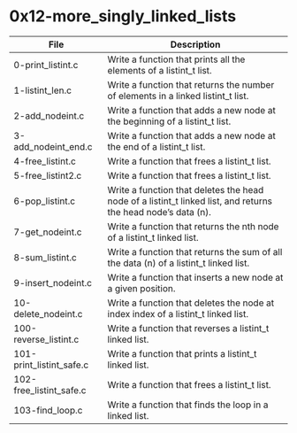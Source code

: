 # 0x12-more_singly_linked_lists

File|Description
---|---
0-print_listint.c|Write a function that prints all the elements of a listint_t list.
1-listint_len.c|Write a function that returns the number of elements in a linked listint_t list.
2-add_nodeint.c|Write a function that adds a new node at the beginning of a listint_t list.
3-add_nodeint_end.c|Write a function that adds a new node at the end of a listint_t list.
4-free_listint.c|Write a function that frees a listint_t list.
5-free_listint2.c|Write a function that frees a listint_t list.
6-pop_listint.c|Write a function that deletes the head node of a listint_t linked list, and returns the head node’s data (n).
7-get_nodeint.c|Write a function that returns the nth node of a listint_t linked list.
8-sum_listint.c|Write a function that returns the sum of all the data (n) of a listint_t linked list.
9-insert_nodeint.c|Write a function that inserts a new node at a given position.
10-delete_nodeint.c|Write a function that deletes the node at index index of a listint_t linked list.
100-reverse_listint.c|Write a function that reverses a listint_t linked list.
101-print_listint_safe.c|Write a function that prints a listint_t linked list.
102-free_listint_safe.c|Write a function that frees a listint_t list.
103-find_loop.c|Write a function that finds the loop in a linked list.
